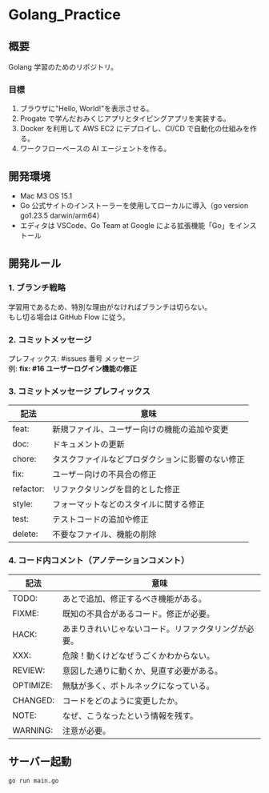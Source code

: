 # Golang_Practice

## 概要

Golang 学習のためのリポジトリ。

### 目標

1. ブラウザに"Hello, World!"を表示させる。
2. Progate で学んだおみくじアプリとタイピングアプリを実装する。
3. Docker を利用して AWS EC2 にデプロイし、CI/CD で自動化の仕組みを作る。
4. ワークフローベースの AI エージェントを作る。

## 開発環境

- Mac M3 OS 15.1
- Go 公式サイトのインストーラーを使用してローカルに導入（go version go1.23.5 darwin/arm64）
- エディタは VSCode、Go Team at Google による拡張機能「Go」をインストール

## 開発ルール

### 1. ブランチ戦略

学習用であるため、特別な理由がなければブランチは切らない。  
もし切る場合は GitHub Flow に従う。

### 2. コミットメッセージ

プレフィックス: #issues 番号 メッセージ  
例: **fix: #16 ユーザーログイン機能の修正**

### 3. コミットメッセージ プレフィックス

| **記法**  | **意味**                                         |
| --------- | ------------------------------------------------ |
| feat:     | 新規ファイル、ユーザー向けの機能の追加や変更     |
| doc:      | ドキュメントの更新                               |
| chore:    | タスクファイルなどプロダクションに影響のない修正 |
| fix:      | ユーザー向けの不具合の修正                       |
| refactor: | リファクタリングを目的とした修正                 |
| style:    | フォーマットなどのスタイルに関する修正           |
| test:     | テストコードの追加や修正                         |
| delete:   | 不要なファイル、機能の削除                       |

### 4. コード内コメント（アノテーションコメント）

| **記法**  | **意味**                                             |
| --------- | ---------------------------------------------------- |
| TODO:     | あとで追加、修正するべき機能がある。                 |
| FIXME:    | 既知の不具合があるコード。修正が必要。               |
| HACK:     | あまりきれいじゃないコード。リファクタリングが必要。 |
| XXX:      | 危険！動くけどなぜうごくかわからない。               |
| REVIEW:   | 意図した通りに動くか、見直す必要がある。             |
| OPTIMIZE: | 無駄が多く、ボトルネックになっている。               |
| CHANGED:  | コードをどのように変更したか。                       |
| NOTE:     | なぜ、こうなったという情報を残す。                   |
| WARNING:  | 注意が必要。                                         |

## サーバー起動

```
go run main.go
```
